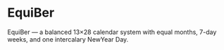 # EquiBer
EquiBer — a balanced 13×28 calendar system with equal months, 7-day weeks, and one intercalary NewYear Day.
